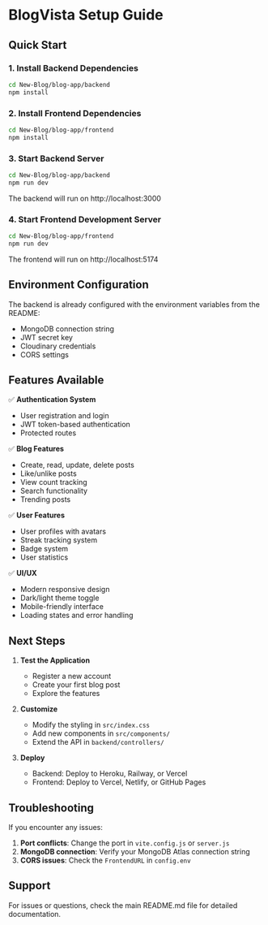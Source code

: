 # BlogVista Setup Guide

## Quick Start

### 1. Install Backend Dependencies
```bash
cd New-Blog/blog-app/backend
npm install
```

### 2. Install Frontend Dependencies
```bash
cd New-Blog/blog-app/frontend
npm install
```

### 3. Start Backend Server
```bash
cd New-Blog/blog-app/backend
npm run dev
```
The backend will run on http://localhost:3000

### 4. Start Frontend Development Server
```bash
cd New-Blog/blog-app/frontend
npm run dev
```
The frontend will run on http://localhost:5174

## Environment Configuration

The backend is already configured with the environment variables from the README:
- MongoDB connection string
- JWT secret key
- Cloudinary credentials
- CORS settings

## Features Available

✅ **Authentication System**
- User registration and login
- JWT token-based authentication
- Protected routes

✅ **Blog Features**
- Create, read, update, delete posts
- Like/unlike posts
- View count tracking
- Search functionality
- Trending posts

✅ **User Features**
- User profiles with avatars
- Streak tracking system
- Badge system
- User statistics

✅ **UI/UX**
- Modern responsive design
- Dark/light theme toggle
- Mobile-friendly interface
- Loading states and error handling

## Next Steps

1. **Test the Application**
   - Register a new account
   - Create your first blog post
   - Explore the features

2. **Customize**
   - Modify the styling in `src/index.css`
   - Add new components in `src/components/`
   - Extend the API in `backend/controllers/`

3. **Deploy**
   - Backend: Deploy to Heroku, Railway, or Vercel
   - Frontend: Deploy to Vercel, Netlify, or GitHub Pages

## Troubleshooting

If you encounter any issues:

1. **Port conflicts**: Change the port in `vite.config.js` or `server.js`
2. **MongoDB connection**: Verify your MongoDB Atlas connection string
3. **CORS issues**: Check the `FrontendURL` in `config.env`

## Support

For issues or questions, check the main README.md file for detailed documentation. 